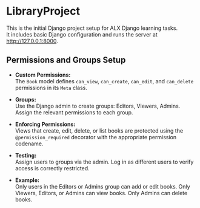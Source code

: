 # LibraryProject

This is the initial Django project setup for ALX Django learning tasks.  
It includes basic Django configuration and runs the server at http://127.0.0.1:8000.

## Permissions and Groups Setup

- **Custom Permissions:**  
  The `Book` model defines `can_view`, `can_create`, `can_edit`, and `can_delete` permissions in its `Meta` class.

- **Groups:**  
  Use the Django admin to create groups: Editors, Viewers, Admins.  
  Assign the relevant permissions to each group.

- **Enforcing Permissions:**  
  Views that create, edit, delete, or list books are protected using the `@permission_required` decorator with the appropriate permission codename.

- **Testing:**  
  Assign users to groups via the admin. Log in as different users to verify access is correctly restricted.

- **Example:**  
  Only users in the Editors or Admins group can add or edit books. Only Viewers, Editors, or Admins can view books. Only Admins can delete books.
